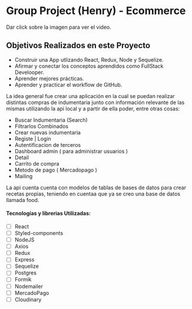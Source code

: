 # Group Project (Henry) - Ecommerce
Dar click sobre la imagen para ver el video.

## Objetivos Realizados en este Proyecto

- Construir una App utlizando React, Redux, Node y Sequelize.
- Afirmar y conectar los conceptos aprendidos como FullStack Develooper.
- Aprender mejores prácticas.
- Aprender y practicar el workflow de GitHub.

La idea general fue crear una aplicación en la cual se puedan realizar distintas compras de indumentaria junto con información relevante de las mismas utilizando la api local y a partir de ella poder, entre otras cosas:

  - Buscar Indumentaria (Search)
  - Filtrarlos Combinados
  - Crear nuevas indumentaria
  - Registe | Login 
  - Autentificacion de terceros
  - Dashboard admin ( para administrar usuarios )
  - Detail
  - Carrito de compra
  - Metodo de pago ( Mercadopago )
  - Mailing 

La api cuenta cuenta con modelos de tablas de bases de datos para crear recetas propias, teniendo en cuentaa que ya se creo una base de datos llamada food.


#### Tecnologías y librerias Utilizadas:
- [ ] React
- [ ] Styled-components
- [ ] NodeJS
- [ ] Axios
- [ ] Redux
- [ ] Express
- [ ] Sequelize 
- [ ] Postgres
- [ ] Formik
- [ ] Nodemailer
- [ ] MercadoPago
- [ ] Cloudinary
